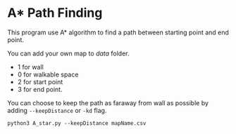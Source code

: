 # A* Path Finding
This program use A* algorithm to find a path between starting point and end point.

You can add your own map to *data* folder.
- 1 for wall
- 0 for walkable space
- 2 for start point
- 3 for end point.

You can choose to keep the path as faraway from wall as possible by adding `--keepDistance` or `-kd` flag.
```
python3 A_star.py --keepDistance mapName.csv
```

